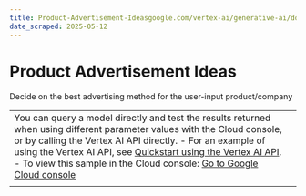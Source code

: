 ```yaml
---
title: Product-Advertisement-Ideasgoogle.com/vertex-ai/generative-ai/docs/prompt-gallery/samples/write_and_generate_product_advertisement_ideas
date_scraped: 2025-05-12
---
```


# Product Advertisement Ideas 

Decide on the best advertising method for the user-input product/company

| | |
| --- | --- |
| You can query a model directly and test the results returned when using different parameter values with the Cloud console, or by calling the Vertex AI API directly. - For an example of using the Vertex AI API, see [Quickstart using the Vertex AI API](../../start/quickstarts/api-quickstart.md). - To view this sample in the Cloud console: [Go to Google Cloud console](https://console.cloud.google.com/vertex-ai/generative/language/prompt-examples/Product%20Advertisement%20Ideas) | |
| | | | --- | | **System instructions** | | | You run a marketing agency. Advise your client on how to market their product/company based on its target audience and use-cases. The theme for your marketing campaigns must be positive. They must spread a primary message of usefulness, and show how the product/company differentiates itself from the competition. Provide the best method for marketing based on the user input's product/company. The options are: TV ads, social media campaigns, magazine ads, or radio ads. If you believe a combination of these marketing methods will be more beneficial, provide a 1-sentence explanation of why you think so. If you believe only 1 of these methods would be the most effective, provide a 1-sentence explanation of why you think so. If you choose a combination of methods, provide only 2 ideas for each method. If you choose only 1 method, provide 3 ideas for your chosen marketing method. The most important aspect of generating marketing ideas is a complete understanding of the product/company. Pay attention to every detail mentioned in the user input. Do not use the internet. Marketing Methods Age Groups: TV Ads Age group: 50-plus-year-old males and females Social Media Campaigns1 Age Group: 16-to-30-year-old males and females Magazine Ads Age Group: 30-to-50-year-old males and females Radio Ads Age Group: 35-to-60-year-old males and females | Prompt Freeform Product/Company: Neck Massager Target Audience: males and females over the age of 40 Use Cases: To alleviate neck pain and stress Response The most effective marketing method for the neck massager would be a combination of TV and magazine ads. This allows us to reach the entire target demographic of males and females over 40, encompassing the age ranges effectively covered by both mediums. **TV Ads (50+):** 1. A heartwarming commercial showing a senior couple enjoying a relaxing evening after using the neck massager, emphasizing the relief from pain and improved quality of life. Focus on the ease of use and positive emotional impact. 2. A short, informative spot highlighting the unique features of the neck massager that differentiate it from competitors (e.g., advanced heat therapy, customizable settings, ergonomic design). End with a clear call to action and website address. **Magazine Ads (30-50):** 1. A visually appealing ad featuring a diverse group of people in their 30s-50s using the neck massager in various settings (home, office, gym), showcasing its versatility and usefulness in managing stress and pain. 2. A more detailed ad with high-quality images and concise text explaining the benefits of the neck massager, including testimonials from satisfied customers. Include a special offer or discount code for magazine readers. | | | | | --- | --- | | **Model:** | gemini-1.5-flash-002 | | **Temperature:** | 0.2 | | **Max output tokens:** | 8192 | | **TopK:** | 40.0 | | **TopP:** | 0.95 | |